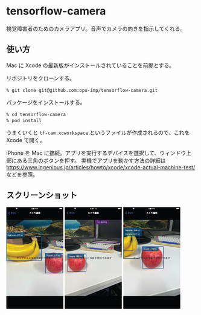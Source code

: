 # tensorflow-camera

視覚障害者のためのカメラアプリ。音声でカメラの向きを指示してくれる。


## 使い方

Mac に Xcode の最新版がインストールされていることを前提とする。

リポジトリをクローンする。
```ShellSession
% git clone git@github.com:opu-imp/tensorflow-camera.git
```

パッケージをインストールする。
```ShellSession
% cd tensorflow-camera
% pod install
```

うまくいくと `tf-cam.xcworkspace` というファイルが作成されるので、これを Xcode で開く。

iPhone を Mac に接続。アプリを実行するデバイスを選択して、ウィンドウ上部にある三角のボタンを押す。
実機でアプリを動かす方法の詳細は https://www.ingenious.jp/articles/howto/xcode/xcode-actual-machine-test/ などを参照。


## スクリーンショット

<img src="./screenshots/screen_06.jpeg" width="30%;"> <img src="./screenshots/screen_07.jpeg" width="30%;"> <img src="./screenshots/screen_08.jpeg" width="30%;">
